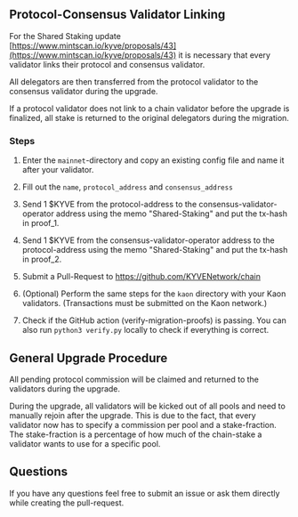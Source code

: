 ## Protocol-Consensus Validator Linking

For the Shared Staking update [https://www.mintscan.io/kyve/proposals/43](https://www.mintscan.io/kyve/proposals/43)
it is necessary that every validator links their protocol and consensus validator.

All delegators are then transferred from the protocol validator to the consensus
validator during the upgrade.

If a protocol validator does not link to a chain validator before the upgrade is finalized,
all stake is returned to the original delegators during the migration.

### Steps

1. 	Enter the `mainnet`-directory and copy an existing config file and name it after your validator.

2.  Fill out the `name`, `protocol_address` and `consensus_address`

3.  Send 1 $KYVE from the protocol-address to the consensus-validator-operator address using the memo "Shared-Staking"
    and put the tx-hash in proof_1.

4.  Send 1 $KYVE from the consensus-validator-operator address to the protocol-address using the memo "Shared-Staking"
    and put the tx-hash in proof_2.

5.  Submit a Pull-Request to https://github.com/KYVENetwork/chain

6.  (Optional) Perform the same steps for the `kaon` directory with your Kaon validators. (Transactions must be submitted on the Kaon network.)

7.  Check if the GitHub action (verify-migration-proofs) is passing. You can also run `python3 verify.py` locally to check if everything is correct.

## General Upgrade Procedure

All pending protocol commission will be claimed and returned to the validators
during the upgrade.

During the upgrade, all validators will be kicked out of all pools and
need to manually rejoin after the upgrade. This is due to the fact, that 
every validator now has to specify a commission per pool and a stake-fraction.
The stake-fraction is a percentage of how much of the chain-stake a validator
wants to use for a specific pool.

## Questions

If you have any questions feel free to submit an issue or ask them directly while
creating the pull-request.
